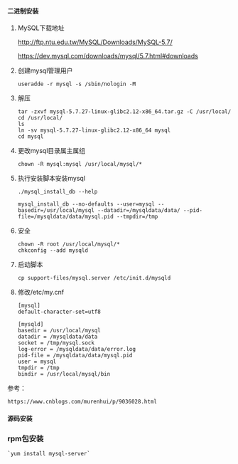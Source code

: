 
#### 二进制安装

1. MySQL下载地址

	http://ftp.ntu.edu.tw/MySQL/Downloads/MySQL-5.7/

	https://dev.mysql.com/downloads/mysql/5.7.html#downloads

2. 创建mysql管理用户

	`useradde -r mysql -s /sbin/nologin -M`

3. 解压

	```
	tar -zxvf mysql-5.7.27-linux-glibc2.12-x86_64.tar.gz -C /usr/local/
	cd /usr/local/
	ls
	ln -sv mysql-5.7.27-linux-glibc2.12-x86_64 mysql
	cd mysql 	
	```

4. 更改mysql目录属主属组

	`chown -R mysql:mysql /usr/local/mysql/*`

5. 执行安装脚本安装mysql

    ```
    ./mysql_install_db --help

	mysql_install_db --no-defaults --user=mysql --basedir=/usr/local/mysql --datadir=/mysqldata/data/ --pid-file=/mysqldata/data/mysql.pid --tmpdir=/tmp
	
	```

6. 安全

	```
	chown -R root /usr/local/mysql/* 
	chkconfig --add mysqld
	```

7. 启动脚本

	`cp support-files/mysql.server /etc/init.d/mysqld`

8. 修改/etc/my.cnf

	```
	[mysql]
	default-character-set=utf8

	[mysqld]
	basedir = /usr/local/mysql
	datadir = /mysqldata/data
	socket = /tmp/mysql.sock
	log-error = /mysqldata/data/error.log
	pid-file = /mysqldata/data/mysql.pid
	user = mysql
	tmpdir = /tmp
	bindir = /usr/local/mysql/bin

	```

参考：

	https://www.cnblogs.com/murenhui/p/9036028.html


#### 源码安装

### rpm包安装

	`yum install mysql-server`




